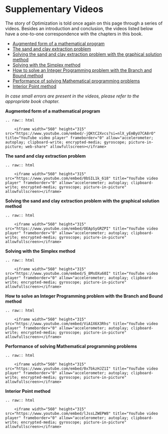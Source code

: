 # Supplementary Videos

The story of Optimization is told once again on this page through a series of videos. Besides an introduction and conclusion, the videos listed below have a one-to-one correspondence with the chapters in this book. 

- [Augmented form of a mathematical program](https://youtu.be/-jQKtC2Xvcs)
- [The sand and clay extraction problem](https://youtu.be/0bSIL1k_618)
- [Solving the sand and clay extraction problem with the graphical solution method](https://youtu.be/OEApSyGRZPI)
- [Solving with the Simplex method](https://youtu.be/S_8MsOXu60I)
- [How to solve an Integer Programming problem with the Branch and Bound method](https://youtu.be/ViA1X6X3Rhs)
- [Performance of solving Mathematical programming problems](https://youtu.be/0x7bkzHJZ1I)
- [Interior Point method](https://youtu.be/lJssLZWEPW8)

_In case small errors are present in the videos, please refer to the appropriate book chapter._

**Augmented form of a mathematical program**

```{eval-rst}
.. raw:: html

    <iframe width="560" height="315" src="https://www.youtube.com/embed/-jQKtC2Xvcs?si=nlX_yEmByU7CA8rO" title="YouTube video player" frameborder="0" allow="accelerometer; autoplay; clipboard-write; encrypted-media; gyroscope; picture-in-picture; web-share" allowfullscreen></iframe>
```

**The sand and clay extraction problem**
```{eval-rst}
.. raw:: html

    <iframe width="560" height="315" src="https://www.youtube.com/embed/0bSIL1k_618" title="YouTube video player" frameborder="0" allow="accelerometer; autoplay; clipboard-write; encrypted-media; gyroscope; picture-in-picture" allowfullscreen></iframe>
```

**Solving the sand and clay extraction problem with the graphical solution method**
```{eval-rst}
.. raw:: html

    <iframe width="560" height="315" src="https://www.youtube.com/embed/OEApSyGRZPI" title="YouTube video player" frameborder="0" allow="accelerometer; autoplay; clipboard-write; encrypted-media; gyroscope; picture-in-picture" allowfullscreen></iframe>
```

**Solving with the Simplex method**
```{eval-rst}
.. raw:: html

    <iframe width="560" height="315" src="https://www.youtube.com/embed/S_8MsOXu60I" title="YouTube video player" frameborder="0" allow="accelerometer; autoplay; clipboard-write; encrypted-media; gyroscope; picture-in-picture" allowfullscreen></iframe>
```

**How to solve an Integer Programming problem with the Branch and Bound method**
```{eval-rst}
.. raw:: html

    <iframe width="560" height="315" src="https://www.youtube.com/embed/ViA1X6X3Rhs" title="YouTube video player" frameborder="0" allow="accelerometer; autoplay; clipboard-write; encrypted-media; gyroscope; picture-in-picture" allowfullscreen></iframe>
```

**Performance of solving Mathematical programming problems**
```{eval-rst}
.. raw:: html

    <iframe width="560" height="315" src="https://www.youtube.com/embed/0x7bkzHJZ1I" title="YouTube video player" frameborder="0" allow="accelerometer; autoplay; clipboard-write; encrypted-media; gyroscope; picture-in-picture" allowfullscreen></iframe>
```

**Interior Point method**
```{eval-rst}
.. raw:: html

    <iframe width="560" height="315" src="https://www.youtube.com/embed/lJssLZWEPW8" title="YouTube video player" frameborder="0" allow="accelerometer; autoplay; clipboard-write; encrypted-media; gyroscope; picture-in-picture" allowfullscreen></iframe>
```